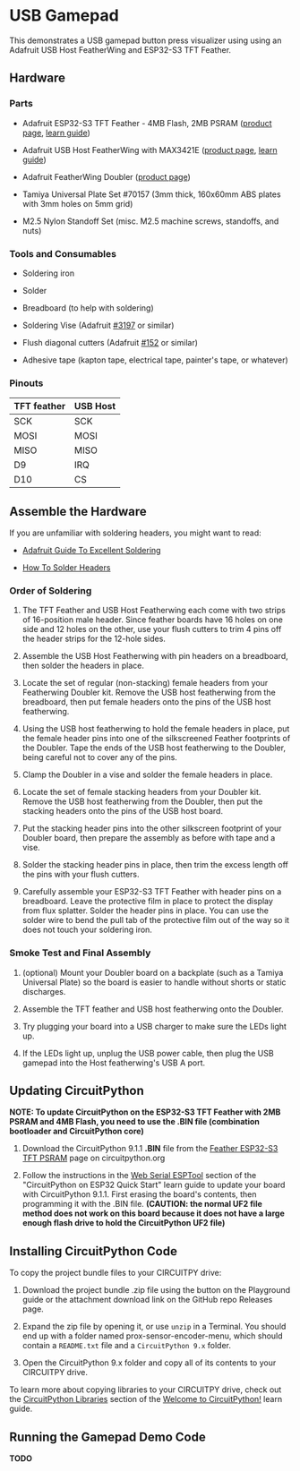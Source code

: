 <!-- SPDX-License-Identifier: MIT -->
<!-- SPDX-FileCopyrightText: Copyright 2024 Sam Blenny -->
# USB Gamepad

This demonstrates a USB gamepad button press visualizer using using an Adafruit
USB Host FeatherWing and ESP32-S3 TFT Feather.


## Hardware


### Parts

- Adafruit ESP32-S3 TFT Feather - 4MB Flash, 2MB PSRAM
  ([product page](https://www.adafruit.com/product/5483),
  [learn guide](https://learn.adafruit.com/adafruit-esp32-s3-tft-feather))

- Adafruit USB Host FeatherWing with MAX3421E
  ([product page](https://www.adafruit.com/product/5858),
  [learn guide](https://learn.adafruit.com/adafruit-usb-host-featherwing-with-max3421e))

- Adafruit FeatherWing Doubler
  ([product page](https://www.adafruit.com/product/2890))

- Tamiya Universal Plate Set #70157
  (3mm thick, 160x60mm ABS plates with 3mm holes on 5mm grid)

- M2.5 Nylon Standoff Set
  (misc. M2.5 machine screws, standoffs, and nuts)


### Tools and Consumables

- Soldering iron

- Solder

- Breadboard (to help with soldering)

- Soldering Vise (Adafruit [#3197](https://www.adafruit.com/product/3197) or
  similar)

- Flush diagonal cutters
  (Adafruit [#152](https://www.adafruit.com/product/152) or similar)

- Adhesive tape (kapton tape, electrical tape, painter's tape, or whatever)


### Pinouts

| TFT feather | USB Host |
| ----------- | -------- |
|  SCK        |  SCK     |
|  MOSI       |  MOSI    |
|  MISO       |  MISO    |
|  D9         |  IRQ     |
|  D10        |  CS      |


## Assemble the Hardware

If you are unfamiliar with soldering headers, you might want to read:

- [Adafruit Guide To Excellent Soldering](https://learn.adafruit.com/adafruit-guide-excellent-soldering/tools)

- [How To Solder Headers](https://learn.adafruit.com/how-to-solder-headers)


### Order of Soldering

1. The TFT Feather and USB Host Featherwing each come with two strips of
   16-position male header. Since feather boards have 16 holes on one side and
   12 holes on the other, use your flush cutters to trim 4 pins off the header
   strips for the 12-hole sides.

2. Assemble the USB Host Featherwing with pin headers on a breadboard, then
   solder the headers in place.

3. Locate the set of regular (non-stacking) female headers from your
   Featherwing Doubler kit. Remove the USB host featherwing from
   the breadboard, then put female headers onto the pins of the USB
   host featherwing.

4. Using the USB host featherwing to hold the female headers in place, put the
   female header pins into one of the silkscreened Feather footprints of the
   Doubler. Tape the ends of the USB host featherwing to the Doubler, being
   careful not to cover any of the pins.

5. Clamp the Doubler in a vise and solder the female headers in place.

6. Locate the set of female stacking headers from your Doubler kit. Remove the
   USB host featherwing from the Doubler, then put the stacking headers onto
   the pins of the USB host board.

7. Put the stacking header pins into the other silkscreen footprint of your
   Doubler board, then prepare the assembly as before with tape and a vise.

8. Solder the stacking header pins in place, then trim the excess length off
   the pins with your flush cutters.

9. Carefully assemble your ESP32-S3 TFT Feather with header pins on a
   breadboard. Leave the protective film in place to protect the display from
   flux splatter. Solder the header pins in place. You can use the solder wire
   to bend the pull tab of the protective film out of the way so it does not
   touch your soldering iron.


### Smoke Test and Final Assembly

1. (optional) Mount your Doubler board on a backplate (such as a Tamiya
   Universal Plate) so the board is easier to handle without shorts or static
   discharges.

2. Assemble the TFT feather and USB host featherwing onto the Doubler.

3. Try plugging your board into a USB charger to make sure the LEDs light up.

4. If the LEDs light up, unplug the USB power cable, then plug the USB gamepad
   into the Host featherwing's USB A port.


## Updating CircuitPython

**NOTE: To update CircuitPython on the ESP32-S3 TFT Feather with 2MB PSRAM and
4MB Flash, you need to use the .BIN file (combination bootloader and
CircuitPython core)**

1. Download the CircuitPython 9.1.1 **.BIN** file from the
   [Feather ESP32-S3 TFT PSRAM](https://circuitpython.org/board/adafruit_feather_esp32s3_tft/)
   page on circuitpython.org

2. Follow the instructions in the
   [Web Serial ESPTool](https://learn.adafruit.com/circuitpython-with-esp32-quick-start/web-serial-esptool)
   section of the "CircuitPython on ESP32 Quick Start" learn guide to update
   your board with CircuitPython 9.1.1. First erasing the board's contents,
   then programming it with the .BIN file. **(CAUTION: the normal UF2 file
   method does not work on this board because it does not have a large enough
   flash drive to hold the CircuitPython UF2 file)**


## Installing CircuitPython Code

To copy the project bundle files to your CIRCUITPY drive:

1. Download the project bundle .zip file using the button on the Playground
   guide or the attachment download link on the GitHub repo Releases page.

2. Expand the zip file by opening it, or use `unzip` in a Terminal. You should
   end up with a folder named prox-sensor-encoder-menu, which should contain a
   `README.txt` file and a `CircuitPython 9.x` folder.

3. Open the CircuitPython 9.x folder and copy all of its contents to your
   CIRCUITPY drive.

To learn more about copying libraries to your CIRCUITPY drive, check out the
[CircuitPython Libraries](https://learn.adafruit.com/welcome-to-circuitpython/circuitpython-libraries)
section of the
[Welcome to CircuitPython!](https://learn.adafruit.com/welcome-to-circuitpython)
learn guide.


## Running the Gamepad Demo Code

**TODO**
